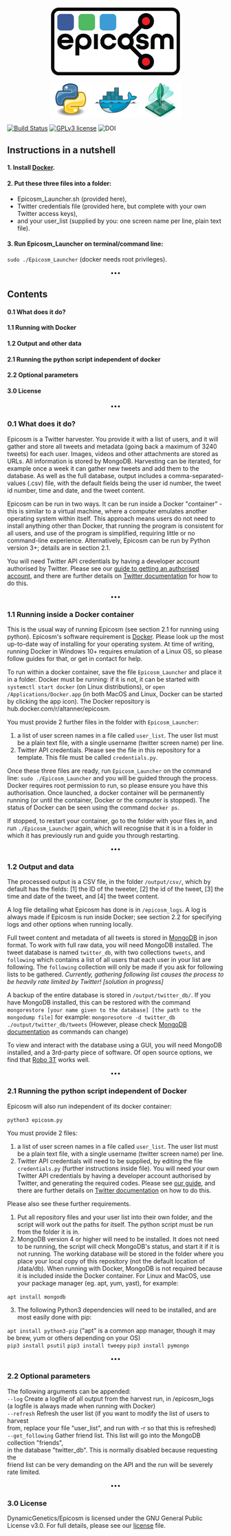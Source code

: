 
<p align="center">
   <a href="https://github.com/DynamicGenetics/Epicosm"><img src="img/epicosmPNGsmall.png" width="300"></a> 
</p>
<p align="center">
   <a href="https://www.python.org/"><img src="img/python_logo.png" width="100" height="80" /></a> 
   <a href="https://www.docker.com/"><img src="img/docker_logo.png" width="100" height="80" /></a> 
   <a href="https://www.mongodb.com/"><img src="img/mongo_logo.png" width="100" height="80" /></a> 
</p>

  [![Build Status](https://travis-ci.com/altanner/Epicosm.svg?token=9HPZTDQLbUBqyFNBytob&branch=master)](https://travis-ci.com/altanner/Epicosm)
  [![GPLv3 license](https://img.shields.io/badge/licence-GPL_v3-blue.svg)](http://perso.crans.org/besson/LICENSE.html)
  ![DOI](https://img.shields.io/badge/DOI-TBC-blue.svg)


## Instructions in a nutshell
#### 1. Install [Docker](https://docs.docker.com/install/).
#### 2. Put these three files into a folder:
  * Epicosm_Launcher.sh (provided here),
  * Twitter credentials file (provided here, but complete with your own Twitter access keys),  
  * and your user_list (supplied by you: one screen name per line, plain text file).

#### 3. Run Epicosm_Launcher on terminal/command line: 
`sudo ./Epicosm_Launcher` (docker needs root privileges).
<p align="center"> ••• </p>
   
## Contents
#### 0.1 What does it do?  
#### 1.1 Running with Docker
#### 1.2 Output and other data
#### 2.1 Running the python script independent of docker
#### 2.2 Optional parameters
#### 3.0 License

<p align="center"> ••• </p>

### 0.1 What does it do?
Epicosm is a Twitter harvester. You provide it with a list of users, and it will gather and store all tweets and metadata (going back a maximum of 3240 tweets) for each user. Images, videos and other attachments are stored as URLs. All information is stored by MongoDB. Harvesting can be iterated, for example once a week it can gather new tweets and add them to the database. As well as the full database, output includes a comma-separated-values (.csv) file, with the default fields being the user id number, the tweet id number, time and date, and the tweet content.

Epicosm can be run in two ways. It can be run inside a Docker "container" - this is similar to a virtual machine, where a computer emulates another operating system within itself. This approach means users do not need to install anything other than Docker, that running the program is consistent for all users, and use of the program is simplified, requiring little or no command-line experience. Alternatively, Epicosm can be run by Python version 3+; details are in section 2.1.

You will need Twitter API credentials by having a developer account authorised by Twitter. Please see our [guide to getting an authorised account](https://github.com/DynamicGenetics/Epicosm/blob/master/Twitter_Authorisation.pdf), and there are further details on [Twitter documentation](developer.twitter.com/en/apply-for-access.html) for how to do this.

<p align="center"> ••• </p>

### 1.1 Running inside a Docker container

This is the usual way of running Epicosm (see section 2.1 for running using python). Epicosm's software requirement is [Docker](https://docs.docker.com/install/). Please look up the most up-to-date way of installing for your operating system. At time of writing, running Docker in Windows 10+ requires emulation of a Linux OS, so please follow guides for that, or get in contact for help.

To run within a docker container, save the file `Epicosm_Launcher` and place it in a folder. Docker must be running: if it is not, it can be started with `systemctl start docker` (on Linux distributions), or `open /Applications/Docker.app` (in both MacOS and Linux, Docker can be started by clicking the app icon). The Docker repository is hub.docker.com/r/altanner/epicosm.

You must provide 2 further files in the folder with `Epicosm_Launcher`:
1. a list of user screen names in a file called `user_list`. The user list must be a plain text file, with a single username (twitter screen name) per line.
2. Twitter API credentials. Please see the file in this repository for a template. This file must be called `credentials.py`.

Once these three files are ready, run `Epicosm_Launcher` on the command line: `sudo ./Epicosm_Launcher` and you will be guided through the process. Docker requires root permission to run, so please ensure you have this authorisation. Once launched, a docker container will be permanently running (or until the container, Docker or the computer is stopped). The status of Docker can be seen using the command `docker ps`.

If stopped, to restart your container, go to the folder with your files in, and run `./Epicosm_Launcher` again, which will recognise that it is in a folder in which it has previously run and guide you through restarting.

<p align="center"> ••• </p>

### 1.2 Output and data
The processed output is a CSV file, in the folder `/output/csv/`, which by default has the fields: [1] the ID of the tweeter, [2] the id of the tweet, [3] the time and date of the tweet, and [4] the tweet content.

A log file detailing what Epicosm has done is in `/epicosm_logs`. A log is always made if Epicosm is run inside Docker; see section 2.2 for specifying logs and other options when running locally.

Full tweet content and metadata of all tweets is stored in [MongoDB](https://www.mongodb.com/) in json format. To work with full raw data, you will need MongoDB installed. The tweet database is named `twitter_db`, with two collections `tweets`, and `following` which contains a list of all users that each user in your list are following. The `following` collection will only be made if you ask for following lists to be gathered. *Currently, gathering following list causes the process to be heavily rate limited by Twitter! [solution in progress]*

A backup of the entire database is stored in `/output/twitter_db/`. If you have MongoDB installed, this can be restored with the command
`mongorestore [your name given to the database] [the path to the mongodump file]`
for example:
`mongoresotore -d twitter_db ./output/twitter_db/tweets`
(However, please check [MongoDB documentation](https://docs.mongodb.com/manual/) as commands can change)

To view and interact with the database using a GUI, you will need MongoDB installed, and a 3rd-party piece of software. Of open source options, we find that [Robo 3T](https://robomongo.org/) works well.

<p align="center"> ••• </p>

### 2.1 Running the python script independent of Docker
Epicosm will also run independent of its docker container:

`python3 epicosm.py`

You must provide 2 files:
1. a list of user screen names in a file called `user_list`. The user list must be a plain text file, with a single username (twitter screen name) per line.  
2. Twitter API credentials will need to be supplied, by editing the file `credentials.py` (further instructions inside file). You will need your own Twitter API credentials by having a developer account authorised by Twitter, and generating the required codes. Please see [our guide](https://github.com/DynamicGenetics/Epicosm/blob/master/Twitter_Authorisation.pdf), and there are further details on [Twitter documentation](developer.twitter.com/en/apply-for-access.html) on how to do this.

Please also see these further requirements.

1. Put all repository files and your user list into their own folder, and the script will work out the paths for itself. The python script must be run from the folder it is in.
2. MongoDB version 4 or higher will need to be installed. It does not need to be running, the script will check MongoDB's status, and start it if it is not running. The working database will be stored in the folder where you place your local copy of this repository (not the default location of /data/db). When running with Docker, MongoDB is not required because it is included inside the Docker container. For Linux and MacOS, use your package manager (eg. apt, yum, yast), for example:

`apt install mongodb`

3. The following Python3 dependencies will need to be installed, and are most easily done with pip:

`apt install python3-pip` ("apt" is a common app manager, though it may be brew, yum or others depending on your OS)   
`pip3 install psutil` 
`pip3 install tweepy` 
`pip3 install pymongo` 

<p align="center"> ••• </p>

### 2.2 Optional parameters  
The following arguments can be appended:  
`--log`           Create a logfile of all output from the harvest run, in /epicosm_logs\
                    (a logfile is always made when running with Docker)\
`--refresh`       Refresh the user list (if you want to modify the list of users to harvest\
                    from, replace your file "user_list", and run with -r so that this is refreshed)\
`--get_following`    Gather friend list. This list will go into the MongoDB collection "friends",\
                    in the database "twitter_db". This is normally disabled because requesting the\
                    friend list can be very demanding on the API and the run will be severely rate limited.

<p align="center"> ••• </p>

### 3.0 License
DynamicGenetics/Epicosm is licensed under the GNU General Public License v3.0. For full details, please see our [license](https://github.com/DynamicGenetics/Epicosm/blob/master/LICENSE) file.
